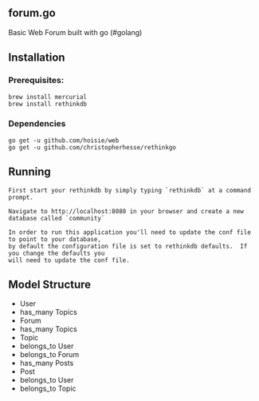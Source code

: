 forum.go
--------

Basic Web Forum built with go (#golang)

Installation
------------

### Prerequisites:

    brew install mercurial
    brew install rethinkdb

### Dependencies

    go get -u github.com/hoisie/web
    go get -u github.com/christopherhesse/rethinkgo

Running
-------

    First start your rethinkdb by simply typing `rethinkdb` at a command prompt.

    Navigate to http://localhost:8080 in your browser and create a new database called `community`

    In order to run this application you'll need to update the conf file to point to your database,
    by default the configuration file is set to rethinkdb defaults.  If you change the defaults you 
    will need to update the conf file.


Model Structure
---------------

* User
 * has_many Topics
* Forum
 * has_many Topics
* Topic
 * belongs_to User
 * belongs_to Forum
 * has_many Posts
* Post
 * belongs_to User
 * belongs_to Topic
